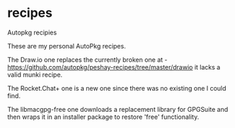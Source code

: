# recipes
Autopkg recipies

These are my personal AutoPkg recipes.

The Draw.io one replaces the currently broken one at - https://github.com/autopkg/peshay-recipes/tree/master/drawio it lacks a valid munki recipe.

The Rocket.Chat+ one is a new one since there was no existing one I could find.

The libmacgpg-free one downloads a replacement library for GPGSuite and then wraps it in an installer package to restore 'free' functionality.
